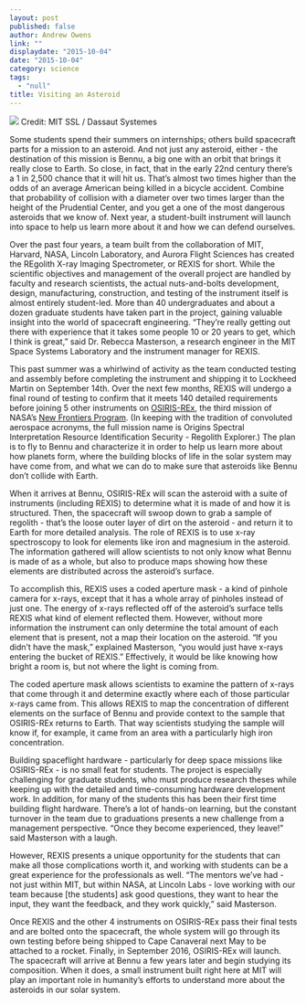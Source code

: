 ```yaml
---
layout: post
published: false
author: Andrew Owens
link: ""
displaydate: "2015-10-04"
date: "2015-10-04"
category: science
tags: 
  - "null"
title: Visiting an Asteroid
---
```



![](http://blogs.solidworks.com/teacher/wp-content/uploads/sites/3/vibration-testing.jpg)
Credit: MIT SSL / Dassaut Systemes

Some students spend their summers on internships; others build spacecraft parts for a mission to an asteroid. And not just any asteroid, either - the destination of this mission is Bennu, a big one with an orbit that brings it really close to Earth. So close, in fact, that in the early 22nd century there’s a 1 in 2,500 chance that it will hit us. That’s almost two times higher than the odds of an average American being killed in a bicycle accident. Combine that probability of collision with a diameter over two times larger than the height of the Prudential Center, and you get a one of the most dangerous asteroids that we know of. Next year, a student-built instrument will launch into space to help us learn more about it and how we can defend ourselves.

Over the past four years, a team built from the collaboration of MIT, Harvard, NASA, Lincoln Laboratory, and Aurora Flight Sciences has created the REgolith X-ray Imaging Spectrometer, or REXIS for short. While the scientific objectives and management of the overall project are handled by faculty and research scientists, the actual nuts-and-bolts development, design, manufacturing, construction, and testing of the instrument itself is almost entirely student-led. More than 40 undergraduates and about a dozen graduate students have taken part in the project, gaining valuable insight into the world of spacecraft engineering.  “They’re really getting out there with experience that it takes some people 10 or 20 years to get, which I think is great,” said Dr. Rebecca Masterson, a research engineer in the MIT Space Systems Laboratory and the instrument manager for REXIS.

This past summer was a whirlwind of activity as the team conducted testing and assembly before completing the instrument and shipping it to Lockheed Martin on September 14th. Over the next few months, REXIS will undergo a final round of testing to confirm that it meets 140 detailed requirements before joining 5 other instruments on [OSIRIS-REx](http://www.asteroidmission.org/), the third mission of NASA’s [New Frontiers Program](http://discoverynewfrontiers.nasa.gov/index.cfml). (In keeping with the tradition of convoluted aerospace acronyms, the full mission name is Origins Spectral Interpretation Resource Identification Security - Regolith Explorer.) The plan is to fly to Bennu and characterize it in order to help us learn more about how planets form, where the building blocks of life in the solar system may have come from, and what we can do to make sure that asteroids like Bennu don’t collide with Earth.

When it arrives at Bennu, OSIRIS-REx will scan the asteroid with a suite of instruments (including REXIS) to determine what it is made of and how it is structured. Then, the spacecraft will swoop down to grab a sample of regolith - that’s the loose outer layer of dirt on the asteroid - and return it to Earth for more detailed analysis. The role of REXIS is to use x-ray spectroscopy to look for elements like iron and magnesium in the asteroid. The information gathered will allow scientists to not only know what Bennu is made of as a whole, but also to produce maps showing how these elements are distributed across the asteroid’s surface.

To accomplish this, REXIS uses a coded aperture mask - a kind of pinhole camera for x-rays, except that it has a whole array of pinholes instead of just one. The energy of x-rays reflected off of the asteroid’s surface tells REXIS what kind of element reflected them. However, without more information the instrument can only determine the total amount of each element that is present, not a map their location on the asteroid. “If you didn’t have the mask,” explained Masterson, “you would just have x-rays entering the bucket of REXIS.” Effectively, it would be like knowing how bright a room is, but not where the light is coming from.

The coded aperture mask allows scientists to examine the pattern of x-rays that come through it and determine exactly where each of those particular x-rays came from. This allows REXIS to map the concentration of different elements on the surface of Bennu and provide context to the sample that OSIRIS-REx returns to Earth. That way scientists studying the sample will know if, for example, it came from an area with a particularly high iron concentration.

Building spaceflight hardware - particularly for deep space missions like OSIRIS-REx - is no small feat for students. The project is especially challenging for graduate students, who must produce research theses while keeping up with the detailed and time-consuming hardware development work. In addition, for many of the students this has been their first time building flight hardware. There’s a lot of hands-on learning, but the constant turnover in the team due to graduations presents a new challenge from a management perspective. “Once they become experienced, they leave!” said Masterson with a laugh.

However, REXIS presents a unique opportunity for the students that can make all those complications worth it, and working with students can be a great experience for the professionals as well. “The mentors we’ve had - not just within MIT, but within NASA, at Lincoln Labs - love working with our team because [the students] ask good questions, they want to hear the input, they want the feedback, and they work quickly,” said Masterson.

Once REXIS and the other 4 instruments on OSIRIS-REx pass their final tests and are bolted onto the spacecraft, the whole system will go through its own testing before being shipped to Cape Canaveral next May to be attached to a rocket. Finally, in September 2016, OSIRIS-REx will launch. The spacecraft will arrive at Bennu a few years later and begin studying its composition. When it does, a small instrument built right here at MIT will play an important role in humanity’s efforts to understand more about the asteroids in our solar system.
